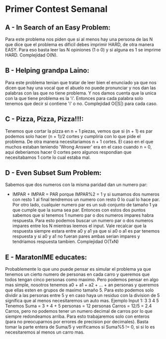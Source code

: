 # Primer Contest Semanal

## A - In Search of an Easy Problem:

Para este problema nos piden que si al menos hay una persona 
de las N que dice que el problema es dificil debes 
imprimir HARD, de otra manera EASY. Para eso basta leer
las N opiniones (1 o 0) y si alguna es 1 se imprime HARD.
Complejidad O(N).

## B - Helping grandpa Laino:

Para este problema tenian que tratar de leer bien el enunciado
ya que nos dicen que hay una vocal que el abuelo no puede 
pronunciar y nos dan las palabras con las que no tiene problema.
Y nos damos cuenta que la unica con la que tiene problema
es la 'i'. Entonces para cada palabra solo tenemos que
decir si contiene 'i' o no. Complejidad O(|S|) para cada 
caso.

## C - Pizza, Pizza, Pizza!!!:

Tenemos que cortar la pizza en n + 1 piezas, vemos que
si (n + 1) es par podemos solo hacer (n + 1)/2 cortes
y cumpliria con lo que pide el problema. De otra manera
necesitariamos n + 1 cortes. El caso en el que muchos
estaban teniendo 'Wrong Answer' era en el caso cuando
n = 0, aqui deberiamos hacer 0 cortes pero algunos
respondian que necesitabamos 1 corte lo cual estaba mal.


## D - Even Subset Sum Problem:

Sabemos que dos numeros con la misma paridad dan un numero par:
- IMPAR + IMPAR = PAR porque IMPAR%2 = 1 y si sumamos dos
numeros con resto 1 al final tendremos un numero con resto 0
lo cual lo hace par. Por otro lado, cualquier numero par
es un sub conjunto de tamaño 1 ya que cumple que la suma
sea par. Entonces con estos dos puntos sabemos que si tenemos
1 numero par o dos numeros impares habra respuesta.
Para esto podemos buscar un numero par o dos numeros impares 
entre los N mientras leemos el input. Vale recalcar que
la respuesta siempre estara entre a0 y a1 ya que si a0 o a1
es par tenemos respuesta y si a0 y a1 no fueran pares
ambas serian impares y tendriamos respuesta tambien.
Complejidad O(TxN)

## E - MaratonIME educates:

Probablemente lo que uno puede pensar es simular el problema
ya que tenemos un cierto numero de personas en cada carro
y queremos que todos tengan cinco personas como maximo. 
Pero podemos pensar en algo mas simple, nosotros tenemos
a0 + a1 + a2 + ... + an personas y queremos que ellas esten
en grupos de maximo tamaño 5. Para esto podemos solo dividir
a las personas entre 5 y en caso haya un residuo con la division
de 5 significa que al menos necesitaremos un auto mas.
Ejemplo Input 1: 
3
3 4 5
Tenemos Suma = 3 + 4 + 5 personas = 12 personas
Carros = 12/5 = 2.4 Carros, pero no podemos tener un 
numero decimal de carros por lo que siempre redondeamos 
arriba. Para esto trabajaremos solo con enteros (para no preocuparnos por
errores de precision por decimales). Basta tomar la parte entera de Suma/5 y verificamos si  Suma%5 != 0, si si lo es
necesitaremos al menos un carro mas.
